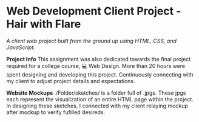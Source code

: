 # Web Development Client Project - Hair with Flare
*A client web project built from the ground up using HTML, CSS, and JavaScript.*

**Project Info**
This assignment was also dedicated towards the final project required for a college course, 💻 Web Design. More than 20 hours were spent designing and developing this project. Continuously connecting with my client to adjust project details and expectations. 

**Website Mockups**
./Folder/sketches/ is a folder full of .jpgs. These jpgs each represent the visualization of an entire HTML page within the project.
In designing these sketches, I connected with my client relaying mockup after mockup to verify fufilled desireds.
